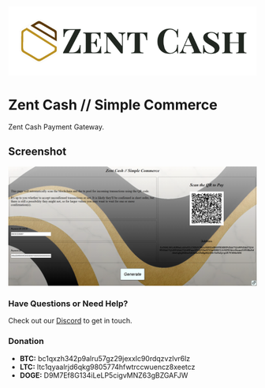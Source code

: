 ![image](https://raw.githubusercontent.com/ZentCashFoundation/brand/refs/heads/master/logo/wordmark/zentcash_wordmark_color.png)

# Zent Cash // Simple Commerce
Zent Cash Payment Gateway.

## Screenshot

![image](https://raw.githubusercontent.com/ZentCashFoundation/zentcash-simple-commerce/refs/heads/main/assets/img/background/desktop.png)

### Have Questions or Need Help?
Check out our [Discord](https://discord.gg/tfaUE2G) to get in touch.    

### Donation 
- **BTC:** bc1qxzh342p9alru57gz29jexxlc90rdqzvzlvr6lz
- **LTC:** ltc1qyaalrjd6qkg9805774hfwtrccwuencz8xeetcz
- **DOGE:** D9M7Ef8G134iLeLP5cigvMNZ63gBZGAFJW
